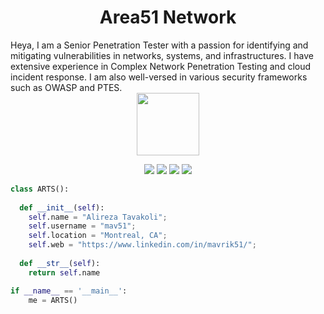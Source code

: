 <h1 align="center">
  <b>Area51 Network</b>
</h1>  
Heya, I am a Senior Penetration Tester with a passion for identifying and mitigating vulnerabilities in networks, systems, and infrastructures. I have extensive experience in Complex Network Penetration Testing and cloud incident response. I am also well-versed in various security frameworks such as OWASP and PTES.
<br>
<div id="header" align="center">
<img src="https://media.giphy.com/media/M9gbBd9nbDrOTu1Mqx/giphy.gif" width="100"/>
  </div>
  
<p>
<div align="center">
  <img src="https://img.shields.io/badge/Cisco-IOS-green">
  <img src="https://img.shields.io/badge/Ansible-IOS-yellowgreen">
  <img src="https://img.shields.io/badge/Python-IOS-red">
  <img src="https://img.shields.io/badge/AIX-SUN-brightgreen">
</div>
</p>

```python
class ARTS():
    
  def __init__(self):
    self.name = "Alireza Tavakoli";
    self.username = "mav51";
    self.location = "Montreal, CA";
    self.web = "https://www.linkedin.com/in/mavrik51/";
  
  def __str__(self):
    return self.name

if __name__ == '__main__':
    me = ARTS()
```

